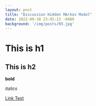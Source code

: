 ```yaml
---
layout: post
title: "Discussion Hidden MArkov Model"
date: 2022-09-30 23:45:13 -0400
background: '/img/posts/05.jpg'
---
```



# This is h1

## This is h2

**bold**

_italics_

[Link Text](https://mademistakes.com/mastering-jekyll/how-to-link)

